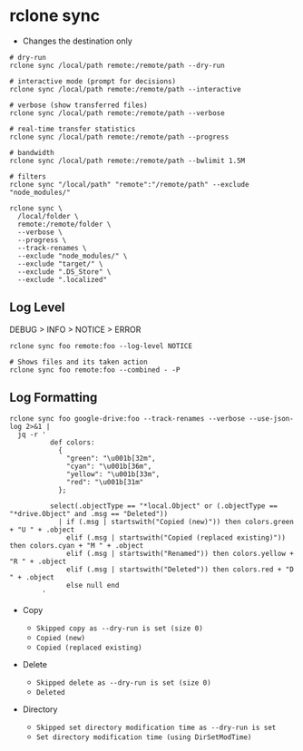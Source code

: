 # rclone sync

- Changes the destination only

```shell
# dry-run
rclone sync /local/path remote:/remote/path --dry-run

# interactive mode (prompt for decisions)
rclone sync /local/path remote:/remote/path --interactive

# verbose (show transferred files)
rclone sync /local/path remote:/remote/path --verbose

# real-time transfer statistics
rclone sync /local/path remote:/remote/path --progress

# bandwidth
rclone sync /local/path remote:/remote/path --bwlimit 1.5M

# filters
rclone sync "/local/path" "remote":"/remote/path" --exclude "node_modules/"
```

```shell
rclone sync \
  /local/folder \
  remote:/remote/folder \
  --verbose \
  --progress \
  --track-renames \
  --exclude "node_modules/" \
  --exclude "target/" \
  --exclude ".DS_Store" \
  --exclude ".localized"
```

## Log Level

DEBUG > INFO > NOTICE > ERROR

```shell
rclone sync foo remote:foo --log-level NOTICE
```

```shell
# Shows files and its taken action
rclone sync foo remote:foo --combined - -P
```

## Log Formatting

```shell
rclone sync foo google-drive:foo --track-renames --verbose --use-json-log 2>&1 |
  jq -r '
          def colors:
            {
              "green": "\u001b[32m",
              "cyan": "\u001b[36m",
              "yellow": "\u001b[33m",
              "red": "\u001b[31m"
            };

          select(.objectType == "*local.Object" or (.objectType == "*drive.Object" and .msg == "Deleted"))
            | if (.msg | startswith("Copied (new)")) then colors.green + "U " + .object
              elif (.msg | startswith("Copied (replaced existing)")) then colors.cyan + "M " + .object
              elif (.msg | startswith("Renamed")) then colors.yellow + "R " + .object
              elif (.msg | startswith("Deleted")) then colors.red + "D " + .object
              else null end
        '
```

- Copy
  - `Skipped copy as --dry-run is set (size 0)`
  - `Copied (new)`
  - `Copied (replaced existing)`

- Delete
  - `Skipped delete as --dry-run is set (size 0)`
  - `Deleted`

- Directory
  - `Skipped set directory modification time as --dry-run is set`
  - `Set directory modification time (using DirSetModTime)`
